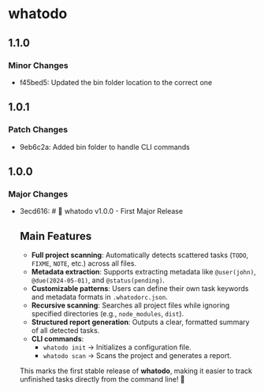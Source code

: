 # whatodo

## 1.1.0

### Minor Changes

- f45bed5: Updated the bin folder location to the correct one

## 1.0.1

### Patch Changes

- 9eb6c2a: Added bin folder to handle CLI commands

## 1.0.0

### Major Changes

- 3ecd616: # 🚀 whatodo v1.0.0 - First Major Release

  ## Main Features

  - **Full project scanning**: Automatically detects scattered tasks (`TODO`, `FIXME`, `NOTE`, etc.) across all files.
  - **Metadata extraction**: Supports extracting metadata like `@user(john)`, `@due(2024-05-01)`, and `@status(pending)`.
  - **Customizable patterns**: Users can define their own task keywords and metadata formats in `.whatodorc.json`.
  - **Recursive scanning**: Searches all project files while ignoring specified directories (e.g., `node_modules`, `dist`).
  - **Structured report generation**: Outputs a clear, formatted summary of all detected tasks.
  - **CLI commands**:
    - `whatodo init` → Initializes a configuration file.
    - `whatodo scan` → Scans the project and generates a report.

  This marks the first stable release of **whatodo**, making it easier to track unfinished tasks directly from the command line! 🚀
